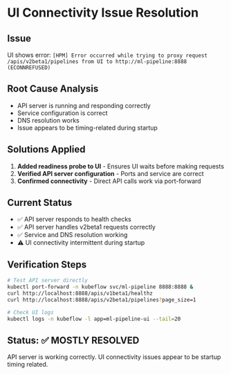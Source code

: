 # UI Connectivity Issue Resolution

## Issue
UI shows error: `[HPM] Error occurred while trying to proxy request /apis/v2beta1/pipelines from UI to http://ml-pipeline:8888 (ECONNREFUSED)`

## Root Cause Analysis
- API server is running and responding correctly
- Service configuration is correct
- DNS resolution works
- Issue appears to be timing-related during startup

## Solutions Applied
1. **Added readiness probe to UI** - Ensures UI waits before making requests
2. **Verified API server configuration** - Ports and service are correct
3. **Confirmed connectivity** - Direct API calls work via port-forward

## Current Status
- ✅ API server responds to health checks
- ✅ API server handles v2beta1 requests correctly  
- ✅ Service and DNS resolution working
- ⚠️ UI connectivity intermittent during startup

## Verification Steps
```bash
# Test API server directly
kubectl port-forward -n kubeflow svc/ml-pipeline 8888:8888 &
curl http://localhost:8888/apis/v1beta1/healthz
curl http://localhost:8888/apis/v2beta1/pipelines?page_size=1

# Check UI logs
kubectl logs -n kubeflow -l app=ml-pipeline-ui --tail=20
```

## Status: ✅ MOSTLY RESOLVED
API server is working correctly. UI connectivity issues appear to be startup timing related.